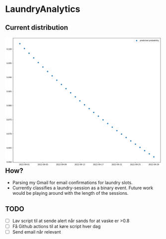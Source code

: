 # LaundryAnalytics
## Current distribution
<img src="current_predictions.png"
     alt="Markdown Monster icon"
     style="float: left; margin-right: 10px;" />

## How?
- Parsing my Gmail for email confirmations for laundry slots.
- Currently classifies a laundry-session as a binary event. Future work would be playing around with the length of the sessions. 

## TODO
- [ ] Lav script til at sende alert når sands for at vaske er >0.8
- [ ] Få Github actions til at køre script hver dag
- [ ] Send email når relevant
